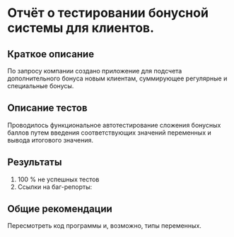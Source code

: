 # Отчёт о тестировании бонусной системы для клиентов.

## Краткое описание

По запросу компании создано приложение для подсчета дополнительного бонуса новым клиентам, суммирующее регулярные и специальные бонусы.


## Описание тестов

Проводилось функциональное автотестирование сложения бонусных баллов путем введения соответствующих значений переменных и вывода итогового значения.

## Результаты

1. 100 % не успешных тестов
2. Ссылки на баг-репорты: 

## Общие рекомендации

Пересмотреть код программы и, возможно, типы переменных.